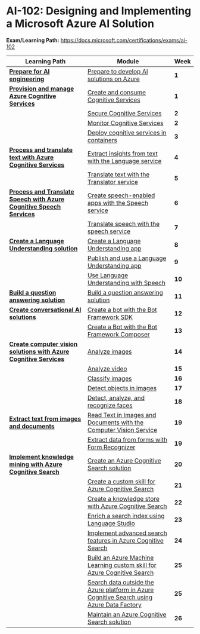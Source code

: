 # AI-102: Designing and Implementing a Microsoft Azure AI Solution

**Exam/Learning Path:** https://docs.microsoft.com/certifications/exams/ai-102

| **Learning Path** | **Module** | **Week** |
|-|-|-|
|**[Prepare for AI engineering](https://docs.microsoft.com/learn/paths/prepare-for-ai-engineering/)**| [Prepare to develop AI solutions on Azure](https://docs.microsoft.com/learn/modules/prepare-to-develop-ai-solutions-azure/) | **1** 
|**[Provision and manage Azure Cognitive Services](https://docs.microsoft.com/learn/paths/provision-manage-azure-cognitive-services/)**| [Create and consume Cognitive Services](https://docs.microsoft.com/learn/modules/create-manage-cognitive-services/) | **1** 
| | [Secure Cognitive Services](https://docs.microsoft.com/learn/modules/secure-cognitive-services/) | **2** 
| | [Monitor Cognitive Services](https://docs.microsoft.com/learn/modules/monitor-cognitive-services/) | **2** 
| | [Deploy cognitive services in containers](https://docs.microsoft.com/learn/modules/investigate-container-for-use-cognitive-services/) | **3** 
|**[Process and translate text with Azure Cognitive Services](https://docs.microsoft.com/learn/paths/process-translate-text-azure-cognitive-services/)**| [Extract insights from text with the Language service](https://docs.microsoft.com/learn/modules/extract-insights-text-with-text-analytics-service/) | **4** 
| | [Translate text with the Translator service](https://docs.microsoft.com/learn/modules/translate-text-with-translator-service/) | **5** 
|**[Process and Translate Speech with Azure Cognitive Speech Services](https://docs.microsoft.com/learn/paths/process-translate-speech-azure-cognitive-speech-services/)**| [Create speech-enabled apps with the Speech service](https://docs.microsoft.com/learn/modules/transcribe-speech-input-text/) | **6** 
| | [Translate speech with the speech service](https://docs.microsoft.com/learn/modules/translate-speech-speech-service/) | **7** 
|**[Create a Language Understanding solution](https://docs.microsoft.com/learn/paths/create-language-understanding-solution/)**| [Create a Language Understanding app](https://docs.microsoft.com/learn/modules/create-language-understanding-app/) | **8** 
| | [Publish and use a Language Understanding app](https://docs.microsoft.com/learn/modules/publish-use-language-understanding-app/) | **9** 
| | [Use Language Understanding with Speech](https://docs.microsoft.com/learn/modules/use-language-understanding-speech/) | **10** 
|**[Build a question answering solution](https://docs.microsoft.com/learn/paths/build-qna-solution/)**| [Build a question answering solution](https://docs.microsoft.com/learn/modules/build-qna-solution-qna-maker/) | **11** 
|**[Create conversational AI solutions](https://docs.microsoft.com/learn/paths/create-conversational-ai-solutions/)**| [Create a bot with the Bot Framework SDK](https://docs.microsoft.com/learn/modules/design-bot-conversation-flow/) | **12** 
| | [Create a Bot with the Bot Framework Composer](https://docs.microsoft.com/learn/modules/create-bot-with-bot-framework-composer/) | **13** 
|**[Create computer vision solutions with Azure Cognitive Services](https://docs.microsoft.com/learn/paths/create-computer-vision-solutions-azure-cognitive-services/)**| [Analyze images](https://docs.microsoft.com/learn/modules/analyze-images/) | **14** 
| | [Analyze video](https://docs.microsoft.com/learn/modules/analyze-video/) | **15** 
| | [Classify images](https://docs.microsoft.com/learn/modules/classify-images/) | **16** 
| | [Detect objects in images](https://docs.microsoft.com/learn/modules/detect-objects-images/) | **17** 
| | [Detect, analyze, and recognize faces](https://docs.microsoft.com/learn/modules/detect-analyze-recognize-faces/) | **18** 
|**[Extract text from images and documents](https://docs.microsoft.com/learn/paths/extract-text-from-images-documents/)**| [Read Text in Images and Documents with the Computer Vision Service](https://docs.microsoft.com/learn/modules/read-text-images-documents-with-computer-vision-service/) | **19** 
| | [Extract data from forms with Form Recognizer](https://docs.microsoft.com/learn/modules/work-form-recognizer/) | **19** 
|**[Implement knowledge mining with Azure Cognitive Search](https://docs.microsoft.com/learn/paths/implement-knowledge-mining-azure-cognitive-search/)**| [Create an Azure Cognitive Search solution](https://docs.microsoft.com/learn/modules/create-azure-cognitive-search-solution/) | **20** 
| | [Create a custom skill for Azure Cognitive Search](https://docs.microsoft.com/learn/modules/create-enrichment-pipeline-azure-cognitive-search/) | **21** 
| | [Create a knowledge store with Azure Cognitive Search](https://docs.microsoft.com/learn/modules/create-knowledge-store-azure-cognitive-search/) | **22** 
| | [Enrich a search index using Language Studio](https://docs.microsoft.com/learn/modules/enrich-search-index-using-language-studio/) | **23** 
| | [Implement advanced search features in Azure Cognitive Search](https://docs.microsoft.com/learn/modules/implement-advanced-search-features-azure-cognitive-search/) | **24** 
| | [Build an Azure Machine Learning custom skill for Azure Cognitive Search](https://docs.microsoft.com/learn/modules/build-azure-machine-learn-custom-skill-for-azure-cognitive-search/) | **25** 
| | [Search data outside the Azure platform in Azure Cognitive Search using Azure Data Factory](https://docs.microsoft.com/learn/modules/search-data-outside-azure-platform-cognitive-search/) | **25** 
| | [Maintain an Azure Cognitive Search solution](https://docs.microsoft.com/learn/modules/maintain-azure-cognitive-search-solution/) | **26** 
